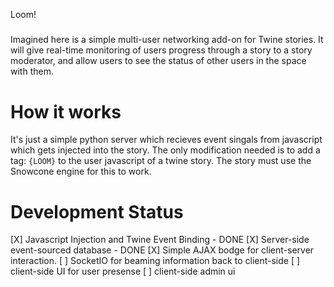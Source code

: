 Loom! 
#####

Imagined here is a simple multi-user networking add-on for Twine stories.
It will give real-time monitoring of users progress through a story to a story moderator,
and allow users to see the status of other users in the space with them.


How it works
============

It's just a simple python server which recieves event singals from javascript which gets injected into the story. 
The only modification needed is to add a tag: `{LOOM}` to the user javascript of a twine story. The story must use the Snowcone engine for this to work. 


Development Status
==================
[X] Javascript Injection and Twine Event Binding - DONE
[X] Server-side event-sourced database - DONE
[X] Simple AJAX bodge for client-server interaction. 
[ ] SocketIO for beaming information back to client-side 
[ ] client-side UI for user presense
[ ] client-side admin ui 
